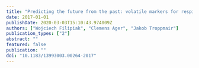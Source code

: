 ```yaml
---
title: "Predicting the future from the past: volatile markers for respiratory infections"
date: 2017-01-01
publishDate: 2020-03-03T15:10:43.974009Z
authors: ["Wojciech Filipiak", "Clemens Ager", "Jakob Troppmair"]
publication_types: ["2"]
abstract: ""
featured: false
publication: ""
doi: "10.1183/13993003.00264-2017"
---
```


